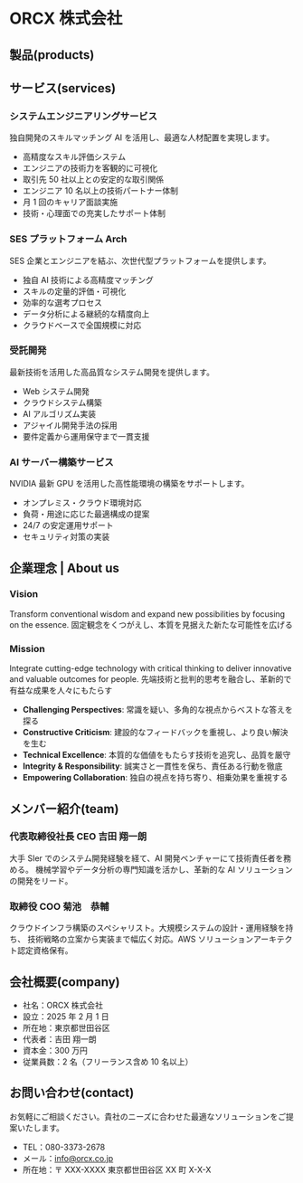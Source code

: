 # ORCX 株式会社

## 製品(products)

## サービス(services)

### システムエンジニアリングサービス

独自開発のスキルマッチング AI を活用し、最適な人材配置を実現します。

- 高精度なスキル評価システム
- エンジニアの技術力を客観的に可視化
- 取引先 50 社以上との安定的な取引関係
- エンジニア 10 名以上の技術パートナー体制
- 月 1 回のキャリア面談実施
- 技術・心理面での充実したサポート体制

### SES プラットフォーム Arch

SES 企業とエンジニアを結ぶ、次世代型プラットフォームを提供します。

- 独自 AI 技術による高精度マッチング
- スキルの定量的評価・可視化
- 効率的な選考プロセス
- データ分析による継続的な精度向上
- クラウドベースで全国規模に対応

### 受託開発

最新技術を活用した高品質なシステム開発を提供します。

- Web システム開発
- クラウドシステム構築
- AI アルゴリズム実装
- アジャイル開発手法の採用
- 要件定義から運用保守まで一貫支援

### AI サーバー構築サービス

NVIDIA 最新 GPU を活用した高性能環境の構築をサポートします。

- オンプレミス・クラウド環境対応
- 負荷・用途に応じた最適構成の提案
- 24/7 の安定運用サポート
- セキュリティ対策の実装

## 企業理念 | About us

### Vision

Transform conventional wisdom and expand new possibilities by focusing on the essence.
固定観念をくつがえし、本質を見据えた新たな可能性を広げる

### Mission

Integrate cutting-edge technology with critical thinking to deliver innovative and valuable outcomes for people.
先端技術と批判的思考を融合し、革新的で有益な成果を人々にもたらす

- **Challenging Perspectives**: 常識を疑い、多角的な視点からベストな答えを探る
- **Constructive Criticism**: 建設的なフィードバックを重視し、より良い解決を生む
- **Technical Excellence**: 本質的な価値をもたらす技術を追究し、品質を厳守
- **Integrity & Responsibility**: 誠実さと一貫性を保ち、責任ある行動を徹底
- **Empowering Collaboration**: 独自の視点を持ち寄り、相乗効果を重視する

## メンバー紹介(team)

### 代表取締役社長 CEO 吉田 翔一朗

大手 SIer でのシステム開発経験を経て、AI 開発ベンチャーにて技術責任者を務める。
機械学習やデータ分析の専門知識を活かし、革新的な AI ソリューションの開発をリード。

### 取締役 COO 菊池　恭輔

クラウドインフラ構築のスペシャリスト。大規模システムの設計・運用経験を持ち、
技術戦略の立案から実装まで幅広く対応。AWS ソリューションアーキテクト認定資格保有。

## 会社概要(company)

- 社名：ORCX 株式会社
- 設立：2025 年 2 月 1 日
- 所在地：東京都世田谷区
- 代表者：吉田 翔一朗
- 資本金：300 万円
- 従業員数：2 名（フリーランス含め 10 名以上）

## お問い合わせ(contact)

お気軽にご相談ください。貴社のニーズに合わせた最適なソリューションをご提案いたします。

- TEL：080-3373-2678
- メール：info@orcx.co.jp
- 所在地：〒 XXX-XXXX 東京都世田谷区 XX 町 X-X-X
